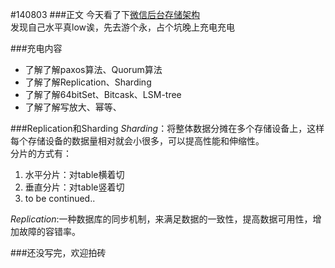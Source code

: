 #140803
###正文
今天看了下[微信后台存储架构](http://www.infoq.com/cn/presentations/weixin-background-memory-architecture)  
发现自己水平真low诶，先去游个永，占个坑晚上充电充电

###充电内容
* 了解了解paxos算法、Quorum算法  
* 了解了解Replication、Sharding  
* 了解了解64bitSet、Bitcask、LSM-tree  
* 了解了解写放大、幂等、

###Replication和Sharding
*Sharding*：将整体数据分摊在多个存储设备上，这样每个存储设备的数据量相对就会小很多，可以提高性能和伸缩性。  
分片的方式有：  
1. 水平分片：对table横着切  
2. 垂直分片：对table竖着切  
3. to be continued..  

*Replication*:一种数据库的同步机制，来满足数据的一致性，提高数据可用性，增加故障的容错率。  




###还没写完，欢迎拍砖
